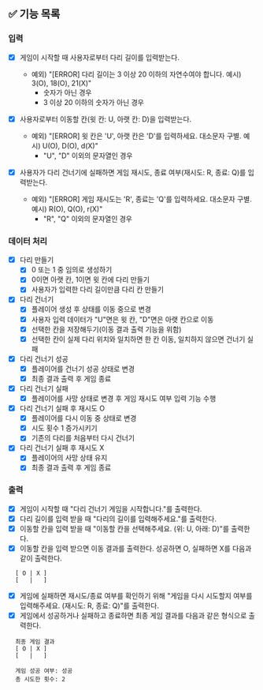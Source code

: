 ## ✅ 기능 목록

### 입력
- [x] 게임이 시작할 때 사용자로부터 다리 길이를 입력받는다.
  - 예외) "[ERROR] 다리 길이는 3 이상 20 이하의 자연수여야 합니다. 예시) 3(O), 18(O), 21(X)"
      - 숫자가 아닌 경우
      - 3 이상 20 이하의 숫자가 아닌 경우

- [x] 사용자로부터 이동할 칸(윗 칸: U, 아랫 칸: D)을 입력받는다.
  - 예외) "[ERROR] 윗 칸은 'U', 아랫 칸은 'D'를 입력하세요. 대소문자 구별. 예시) U(O), D(O), d(X)"
      - "U", "D" 이외의 문자열인 경우

- [x] 사용자가 다리 건너기에 실패하면 게임 재시도, 종료 여부(재시도: R, 종료: Q)를 입력받는다.
  - 예외) "[ERROR] 게임 재시도는 'R', 종료는 'Q'를 입력하세요. 대소문자 구별. 예시) R(O), Q(O), r(X)"
      - "R", "Q" 이외의 문자열인 경우

### 데이터 처리
- [x] 다리 만들기
  - [x] 0 또는 1 중 임의로 생성하기
  - [x] 0이면 아랫 칸, 1이면 윗 칸에 다리 만들기
  - [x] 사용자가 입력한 다리 길이만큼 다리 칸 만들기
- [x] 다리 건너기
  - [x] 플레이어 생성 후 상태를 이동 중으로 변경
  - [x] 사용자 입력 데이터가 "U"면은 윗 칸, "D"면은 아랫 칸으로 이동
  - [x] 선택한 칸을 저장해두기(이동 결과 출력 기능을 위함)
  - [x] 선택한 칸이 실제 다리 위치와 일치하면 한 칸 이동, 일치하지 않으면 건너기 실패
- [x] 다리 건너기 성공
  - [x] 플레이어를 건너기 성공 상태로 변경
  - [x] 최종 결과 출력 후 게임 종료
- [x] 다리 건너기 실패
  - [x] 플레이어를 사망 상태로 변경 후 게임 재시도 여부 입력 기능 수행
- [x] 다리 건너기 실패 후 재시도 O
  - [x] 플레이어를 다시 이동 중 상태로 변경
  - [x] 시도 횟수 1 증가시키기
  - [x] 기존의 다리를 처음부터 다시 건너기
- [x] 다리 건너기 실패 후 재시도 X
  - [x] 플레이어의 사망 상태 유지
  - [x] 최종 결과 출력 후 게임 종료

### 출력
- [x] 게임이 시작할 때 "다리 건너기 게임을 시작합니다."를 출력한다.
- [x] 다리 길이를 입력 받을 때 "다리의 길이를 입력해주세요."를 출력한다.
- [x] 이동할 칸을 입력 받을 때 "이동할 칸을 선택해주세요. (위: U, 아래: D)"를 출력한다.
- [x] 이동할 칸을 입력 받으면 이동 결과를 출력한다. 성공하면 O, 실패하면 X를 다음과 같이 출력한다.
```
  [ O | X ]
  [   |   ]
```
- [x] 게임에 실패하면 재시도/종료 여부를 확인하기 위해 "게임을 다시 시도할지 여부를 입력해주세요. (재시도: R, 종료: Q)"를 출력한다.
- [x] 게임에서 성공하거나 실패하고 종료하면 최종 게임 결과를 다음과 같은 형식으로 출력한다. 
```
  최종 게임 결과
  [ O | X ]
  [   |   ]
  
  게임 성공 여부: 성공
  총 시도한 횟수: 2
```

